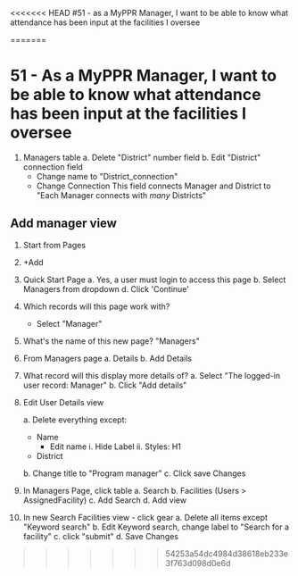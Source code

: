 <<<<<<< HEAD
#51 - as a MyPPR Manager, I want to be able to know what attendance has been input at the facilities I oversee


=======
# 51 - As a MyPPR Manager, I want to be able to know what attendance has been input at the facilities I oversee
1. Managers table
    a. Delete "District" number field
    b. Edit "District" connection field
    * Change name to "District_connection"
    * Change 
    Connection This field connects Manager and District to
        "Each Manager connects with *many* Districts"

## Add manager view
1. Start from Pages
2. +Add
3. Quick Start Page
  a. Yes, a user must login to access this page
  b. Select Managers from dropdown
  d. Click 'Continue'
4. Which records will this page work with?
    * Select "Manager"
5. What's the name of this new page?
    "Managers"

6. From Managers page
  a. Details
  b. Add Details
  
7. What record will this display more details of?
    a. Select "The logged-in user record: Manager"
    b. Click "Add details"


7. Edit User Details view

    a. Delete everything except:
    * Name
        * Edit name
            i. Hide Label
            ii. Styles: H1 
    * District

    b. Change title to "Program manager"
    c. Click save Changes

8. In Managers Page, click table
  a. Search
  b. Facilities (Users > AssignedFacility)
  c. Add Search
  d. Add view

9. In new Search Facilities view - click gear
  a. Delete all items except "Keyword search"
  b. Edit Keyword search, change label to "Search for a facility"
  c. click "submit"
  d. Save Changes
>>>>>>> 54253a54dc4984d38618eb233e3f763d098d0e6d



